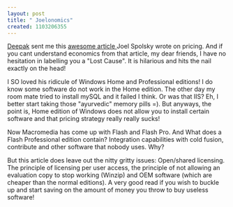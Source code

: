 ```yaml
--- 
layout: post
title: " Joelonomics"
created: 1103206355
---
```

<a href="http://deepak.jois.name">Deepak</a> sent me this <a href="http://www.joelonsoftware.com/articles/CamelsandRubberDuckies.html">awesome article </a> Joel Spolsky wrote on pricing. And if you cant understand economics from that article, my dear friends, I have no hesitation in labelling you a "Lost Cause". It is hilarious and hits the nail exactly on the head!

I SO loved his ridicule of Windows Home and Professional editions! I do know some software do not work in the Home edition. The other day my room mate tried to install mySQL and it failed I think. Or was that IIS? Eh, I better start taking those "ayurvedic" memory pills =). But anyways, the point is, Home edition of Windows does not allow you to install certain software and that pricing strategy really really sucks! 

Now Macromedia has come up with Flash and Flash Pro. And What does a Flash Professional edition contain? Integration capabilities with cold fusion, contribute and other software that nobody uses. Why? 

But this article does leave out the nitty gritty issues: Open/shared licensing. The principle of licensing per user access, the principle of not allowing an evaluation copy to stop working (Winzip) and OEM software (which are cheaper than the normal editions). A very good read if you wish to buckle up and start saving on the amount of money you throw to buy useless software!
